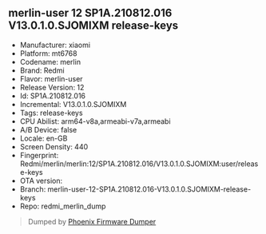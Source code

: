 ## merlin-user 12 SP1A.210812.016 V13.0.1.0.SJOMIXM release-keys
- Manufacturer: xiaomi
- Platform: mt6768
- Codename: merlin
- Brand: Redmi
- Flavor: merlin-user
- Release Version: 12
- Id: SP1A.210812.016
- Incremental: V13.0.1.0.SJOMIXM
- Tags: release-keys
- CPU Abilist: arm64-v8a,armeabi-v7a,armeabi
- A/B Device: false
- Locale: en-GB
- Screen Density: 440
- Fingerprint: Redmi/merlin/merlin:12/SP1A.210812.016/V13.0.1.0.SJOMIXM:user/release-keys
- OTA version: 
- Branch: merlin-user-12-SP1A.210812.016-V13.0.1.0.SJOMIXM-release-keys
- Repo: redmi_merlin_dump


>Dumped by [Phoenix Firmware Dumper](https://github.com/DroidDumps/phoenix_firmware_dumper)
